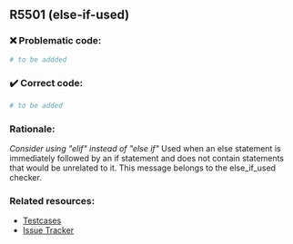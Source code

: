 ## R5501 (else-if-used)

### :x: Problematic code:

```python
# to be addded
```

### :heavy_check_mark: Correct code:

```python
# to be added
```

### Rationale:

 *Consider using "elif" instead of "else if"*
  Used when an else statement is immediately followed by an if statement and
  does not contain statements that would be unrelated to it. This message
  belongs to the else_if_used checker.



### Related resources:

- [Testcases](#)
- [Issue Tracker](https://github.com/PyCQA/pylint/issues?q=is%3Aissue+%22else-if-used%22+OR+%22R5501%22)
